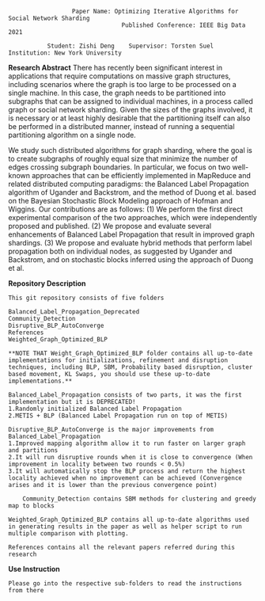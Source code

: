                       Paper Name: Optimizing Iterative Algorithms for Social Network Sharding
                                    Published Conference: IEEE Big Data 2021

	           Student: Zishi Deng    Supervisor: Torsten Suel  Institution: New York University
      
**Research Abstract**
There has recently been significant interest in applications that require computations on massive graph structures, including scenarios where the graph is too large to be processed on a single machine. In this case, the graph needs to be partitioned into subgraphs that can be assigned to individual machines, in a process called graph or social network sharding. Given the sizes of the graphs involved, it is necessary or at least highly desirable that the partitioning itself can also be performed in a distributed manner, instead of running a sequential partitioning algorithm on a single node.

We study such distributed algorithms for graph sharding, where the goal is to create subgraphs of roughly equal size that minimize the number of edges crossing subgraph boundaries. In particular, we focus on two well-known approaches that can be efficiently implemented in MapReduce and related distributed computing paradigms: the Balanced Label Propagation algorithm of Ugander and Backstrom, and the method of Duong et al. based on the Bayesian Stochastic Block Modeling approach of Hofman and Wiggins. Our contributions are as follows: (1) We perform the first direct experimental comparison of the two approaches, which were independently proposed and published. (2) We propose and evaluate several enhancements of Balanced Label Propagation that result in improved graph shardings. (3) We propose and evaluate hybrid methods that perform label propagation both on individual nodes, as suggested by Ugander and Backstrom, and on stochastic blocks inferred using the approach of Duong et al.


**Repository Description**

	This git repository consists of five folders

	Balanced_Label_Propagation_Deprecated
	Community_Detection
	Disruptive_BLP_AutoConverge
	References
	Weighted_Graph_Optimized_BLP
	
	**NOTE THAT Weight_Graph_Optimized_BLP folder contains all up-to-date implementations for initializations, refinement and disruption techniques, including BLP, SBM, Probability based disruption, cluster based movement, KL Swaps, you should use these up-to-date implementations.**

	Balanced_Label_Propagation consists of two parts, it was the first implementation but it is DEPRECATED!
	1.Randomly initialized Balanced Label Propagation
	2.METIS + BLP (Balanced Label Propagation run on top of METIS)

	Disruptive_BLP_AutoConverge is the major improvements from Balanced_Label_Propagation
	1.Improved mapping algorithm allow it to run faster on larger graph and partitions
	2.It will run disruptive rounds when it is close to convergence (When improvement in locality between two rounds < 0.5%)
	3.It will automatically stop the BLP process and return the highest locality achieved when no improvement can be achieved (Convergence arises and it is lower than the previous convergence point)

        Community_Detection contains SBM methods for clustering and greedy map to blocks

	Weighted_Graph_Optimized_BLP contains all up-to-date algorithms used in generating results in the paper as well as helper script to run multiple comparison with plotting. 

	References contains all the relevant papers referred during this research 
	

**Use Instruction**

	Please go into the respective sub-folders to read the instructions from there
